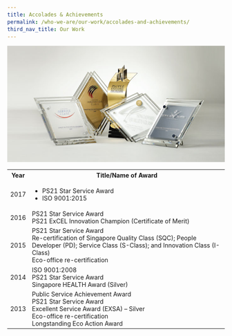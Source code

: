 ```yaml
---
title: Accolades & Achievements
permalink: /who-we-are/our-work/accolades-and-achievements/
third_nav_title: Our Work
---
```


<img src="/images/cpib-awards.jpg" alt="cpib awards">

<table>
  <tr>
    <th><span style="font-weight:bold">Year</span></th>
    <th>Title/Name of Award</th>
  </tr>

  <tr>
    <td>2017</td>
    <td>
      <ul>
        <li>PS21 Star Service Award</li>
        <li>ISO 9001:2015</li>
      </ul>
    </td>
  </tr>
  
  <tr>
    <td>2016</td>
    <td>PS21 Star Service Award<br>
      PS21 ExCEL Innovation Champion (Certificate of Merit)
    </td>
  </tr>

  <tr>
    <td>2015</td>
    <td>PS21 Star Service Award<br>
      Re-certification of Singapore Quality Class (SQC); People Developer (PD); Service Class (S-Class); and Innovation Class (I-Class)<br>
      Eco-office re-certification
    </td>
  </tr>

  <tr>
    <td>2014</td>
    <td>ISO 9001:2008<br>
      PS21 Star Service Award<br>
      Singapore HEALTH Award (Silver)
    </td>
  </tr>

  <tr>
    <td>2013</td>
    <td>Public Service Achievement Award<br>
      PS21 Star Service Award<br>
      Excellent Service Award (EXSA) – Silver<br>
      Eco-office re-certification<br>
      Longstanding Eco Action Award
    </td>
  </tr>
  
</table>
